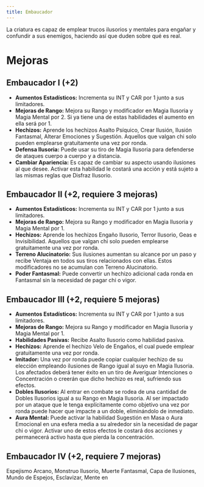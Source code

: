 ```yaml
---
title: Embaucador
---
```


La criatura es capaz de emplear trucos ilusorios y mentales para engañar y confundir a sus enemigos, haciendo así que duden sobre qué es real.

# Mejoras

## Embaucador I (+2)

- **Aumentos Estadísticos:** Incrementa su INT y CAR por 1 junto a sus limitadores.
- **Mejoras de Rango:** Mejora su Rango y modificador en Magia Ilusoria y Magia Mental por 2. Si ya tiene una de estas habilidades el aumento en ella será por 1. 
- **Hechizos:** Aprende los hechizos Asalto Psíquico, Crear Ilusión, Ilusión Fantasmal, Alterar Emociones y Sugestión. Aquellos que valgan chi solo pueden emplearse gratuitamente una vez por ronda.
- **Defensa Ilusoria:**  Puede usar su tiro de Magia Ilusoria para defenderse de ataques cuerpo a cuerpo y a distancia.
- **Cambiar Apariencia:** Es capaz de cambiar su aspecto usando ilusiones al que desee. Activar esta habilidad le costará una acción y está sujeto a las mismas reglas que Disfraz Ilusorio.

## Embaucador II (+2, requiere 3 mejoras)

- **Aumentos Estadísticos:** Incrementa su INT y CAR por 1 junto a sus limitadores.
- **Mejoras de Rango:** Mejora su Rango y modificador en Magia Ilusoria y Magia Mental por 1.
- **Hechizos:** Aprende los hechizos Engaño Ilusorio, Terror Ilusorio, Geas e Invisibilidad. Aquellos que valgan chi solo pueden emplearse gratuitamente una vez por ronda.
- **Terreno Alucinatorio:** Sus ilusiones aumentan su alcance por un paso y recibe Ventaja en todos sus tiros relacionados con ellas. Estos modificadores no se acumulan con Terreno Alucinatorio.
- **Poder Fantasmal:** Puede convertir un hechizo adicional cada ronda en Fantasmal sin la necesidad de pagar chi o vigor.

## Embaucador III (+2, requiere 5 mejoras)

- **Aumentos Estadísticos:** Incrementa su INT y CAR por 1 junto a sus limitadores.
- **Mejoras de Rango:** Mejora su Rango y modificador en Magia Ilusoria y Magia Mental por 1.
- **Habilidades Pasivas:** Recibe Asalto Ilusorio como habilidad pasiva.
- **Hechizos:** Aprende el hechizo Velo de Engaños, el cual puede emplear gratuitamente una vez por ronda.
- **Imitador:** Una vez por ronda puede copiar cualquier hechizo de su elección empleando ilusiones de Rango igual al suyo en Magia Ilusoria. Los afectados deberá tener éxito en un tiro de Averiguar Intenciones o Concentración o creerán que dicho hechizo es real, sufriendo sus efectos.
- **Dobles Ilusorios:** Al entrar en combate se rodea de una cantidad de Dobles Ilusorios igual a su Rango en Magia Ilusoria. Al ser impactado por un ataque que le tenga explícitamente como objetivo una vez por ronda puede hacer que impacte a un doble, eliminándolo de inmediato.
- **Aura Mental:** Puede activar la habilidad Sugestión en Masa o Aura Emocional en una esfera media a su alrededor sin la necesidad de pagar chi o vigor. Activar uno de estos efectos le costará dos acciones y permanecerá activo hasta que pierda la concentración.

## Embaucador IV (+2, requiere 7 mejoras)

Espejismo Arcano, Monstruo Ilusorio, Muerte Fantasmal, Capa de Ilusiones, Mundo de Espejos, Esclavizar, Mente en